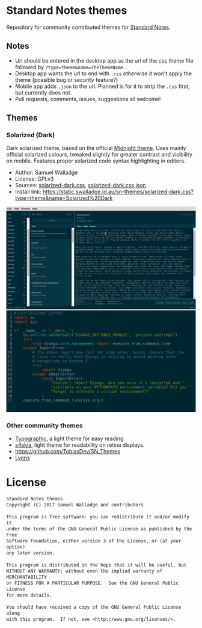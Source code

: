 
# Standard Notes themes

Repository for community contributed themes for [Standard Notes](https://standardnotes.org/).

## Notes

- Url should be entered in the desktop app as the url of the css theme file
  followed by `?type=theme&name=TheThemeName`.
- Desktop app wants the url to end with `.css` otherwise it won't apply the
  theme (possible bug or security feature?)
- Mobile app adds `.json` to the url. Planned is for it to strip the `.css`
  first, but currently does not.
- Pull requests, comments, issues, suggestions all welcome!

## Themes

### Solarized (Dark)

Dark solarized theme, based on the official [Midnight theme](https://standardnotes.org/extensions/midnight).
Uses mainly official solarized colours, tweaked slightly for greater contrast
and visibility on mobile.  Features proper solarized code syntax highlighting
in editors.

- Author: Samuel Walladge
- License: GPLv3
- Sources:
  [solarized-dark.css](https://github.com/swalladge/sn-themes/blob/master/solarized-dark.css),
  [solarized-dark.css.json](https://github.com/swalladge/sn-themes/blob/master/solarized-dark.css.json)
- Install link: <https://static.swalladge.id.au/sn-themes/solarized-dark.css?type=theme&name=Solarized%20Dark>

![screenshot](./images/solarized-dark-screenshot.png)
![screenshot with syntax highlighting](./images/solarized-dark-screenshot-syntax.png)


### Other community themes

- [Typographic](https://github.com/sancho-one/sn-themes), a light theme for easy reading.
- [s4skia](https://github.com/flowinho/s4skia), light theme for readability on retina displays.
- <https://github.com/TobiasDev/SN_Themes>
- [Lyons](https://github.com/jamesjlyons/Lyons)


# License

    Standard Notes themes
    Copyright (C) 2017 Samuel Walladge and contributors

    This program is free software: you can redistribute it and/or modify it
    under the terms of the GNU General Public License as published by the Free
    Software Foundation, either version 3 of the License, or (at your option)
    any later version.

    This program is distributed in the hope that it will be useful, but
    WITHOUT ANY WARRANTY; without even the implied warranty of MERCHANTABILITY
    or FITNESS FOR A PARTICULAR PURPOSE.  See the GNU General Public License
    for more details.

    You should have received a copy of the GNU General Public License along
    with this program.  If not, see <http://www.gnu.org/licenses/>.
